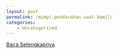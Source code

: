 ```yaml
---
layout: post
permalink: /mimpi-pendarahan-saat-hamil/
categories:
    - Uncategorized
---
```


[Baca Selengkapnya](/02)